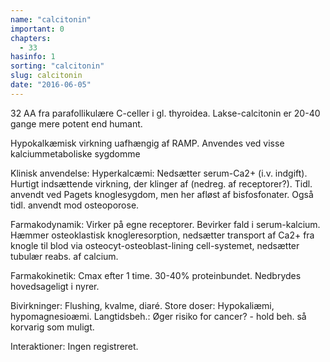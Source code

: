```yaml
---
name: "calcitonin"
important: 0
chapters:  
  - 33
hasinfo: 1
sorting: "calcitonin"
slug: calcitonin
date: "2016-06-05"
---
```


32 AA fra parafollikulære C-celler i gl. thyroidea. Lakse-calcitonin er 20-40 gange mere potent end humant.

Hypokalkæmisk virkning uafhængig af RAMP. Anvendes ved visse kalciummetaboliske sygdomme

Klinisk anvendelse: Hyperkalcæmi: Nedsætter serum-Ca2+ (i.v. indgift). Hurtigt indsættende virkning, der klinger af (nedreg. af receptorer?). Tidl. anvendt ved Pagets knoglesygdom, men her afløst af bisfosfonater. Også tidl. anvendt mod osteoporose.

Farmakodynamik: Virker på egne receptorer. Bevirker fald i serum-kalcium. Hæmmer osteoklastisk knogleresorption, nedsætter transport af Ca2+ fra knogle  til blod via osteocyt-osteoblast-lining cell-systemet, nedsætter tubulær reabs. af calcium.

Farmakokinetik: Cmax efter 1 time. 30-40% proteinbundet. Nedbrydes hovedsageligt i nyrer.

Bivirkninger: Flushing, kvalme, diaré. Store doser: Hypokaliæmi, hypomagnesioæmi. Langtidsbeh.: Øger risiko for cancer? - hold beh. så korvarig som muligt.

Interaktioner: Ingen registreret. 
